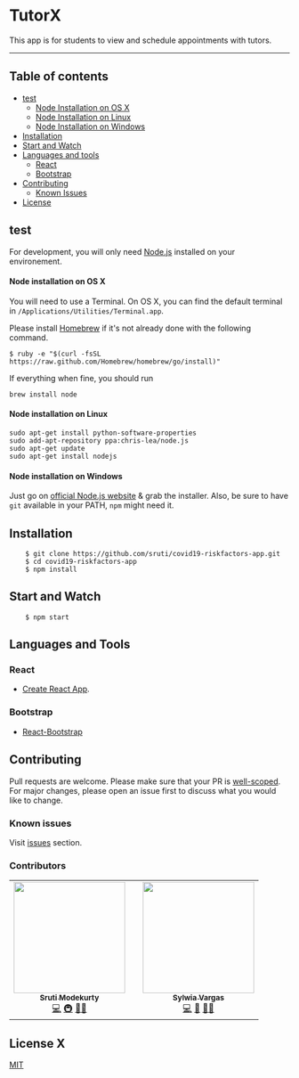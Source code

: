# TutorX

This app is for students to view and schedule appointments with tutors.

***
## Table of contents
- [test](#getting-started)
    - [Node Installation on OS X](#node-installation-on-os-x)
    - [Node Installation on Linux](#node-installation-on-linux)
    - [Node Installation on Windows](#node-installation-on-windows)
- [Installation](#installation)
- [Start and Watch](#start-and-watch)
- [Languages and tools](#languages-and-tools)
    - [React](#react)
    - [Bootstrap](#bootstrap)
- [Contributing](#contributing)
    - [Known Issues](#known-issues)
- [License](#license-X)

## test
For development, you will only need [Node.js](http://nodejs.org/) installed on your environement. 

#### Node installation on OS X

You will need to use a Terminal. On OS X, you can find the default terminal in
`/Applications/Utilities/Terminal.app`.

Please install [Homebrew](http://brew.sh/) if it's not already done with the following command.

    $ ruby -e "$(curl -fsSL https://raw.github.com/Homebrew/homebrew/go/install)"

If everything when fine, you should run

    brew install node

#### Node installation on Linux

    sudo apt-get install python-software-properties
    sudo add-apt-repository ppa:chris-lea/node.js
    sudo apt-get update
    sudo apt-get install nodejs

#### Node installation on Windows

Just go on [official Node.js website](http://nodejs.org/) & grab the installer.
Also, be sure to have `git` available in your PATH, `npm` might need it.


## Installation

```
    $ git clone https://github.com/sruti/covid19-riskfactors-app.git
    $ cd covid19-riskfactors-app
    $ npm install
```

## Start and Watch

```
    $ npm start
```
## Languages and Tools

### React

- [Create React App](https://github.com/facebook/create-react-app).

### Bootstrap

- [React-Bootstrap](https://react-bootstrap.github.io/)

## Contributing
Pull requests are welcome. Please make sure that your PR is [well-scoped](https://www.netlify.com/blog/2020/03/31/how-to-scope-down-prs/).
For major changes, please open an issue first to discuss what you would like to change. 

### Known issues
Visit [issues](https://github.com/sruti/covid19-riskfactors-app/issues) section.

### Contributors
<table>
  <tr>
    <td align="center"><a href="http://sruti.me/"><img src="https://avatars1.githubusercontent.com/u/6357273?s=460&u=4f853d5ab1270d942ff0967fe23f9c50c7e2dfbb&v=4" width="200px;" alt=""/><br /><sub><b>Sruti Modekurty</b></sub></a><br /><a href="https://github.com/sruti/covid19-riskfactors-app/commits?author=sruti" title="Code">💻</a> <a href="#infra-sruti" title="Infrastructure (Hosting, Build-Tools, etc)">🚇</a> <a href="https://github.com/sruti/covid19-riskfactors-app/issues/created_by/sruti" title="Bug reports">🐛</a><a href="#ideas-sruti" title="Ideas, Planning, & Feedback">💡</a></td>
    <td></td>
    <td align="center"><a href="https://github.com/sylwiavargas"><img src="https://avatars2.githubusercontent.com/u/45401242?s=460&u=2efe4366e8a6c7e8732daaaf8373250e7c8cfdd9&v=4" width="200px;" alt=""/><br /><sub><b>Sylwia Vargas</b></sub></a><br /><a href="https://github.com/sruti/covid19-riskfactors-app/commits?author=sylwiavargas" title="Code">💻</a> <a href="https://github.com/sruti/covid19-riskfactors-app/commits/master/README.md" title="Documentation">📖</a> <a href="https://github.com/sruti/covid19-riskfactors-app/issues/created_by/sylwiavargas" title="Bug reports">🐛</a><a href="#ideas-sylwia" title="Ideas, Planning, & Feedback">💡</a></td>
    </tr>
</table>


## License X
[MIT](https://choosealicense.com/licenses/mit/)
